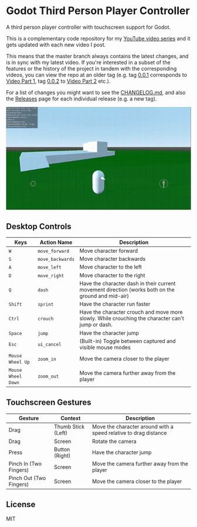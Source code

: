 # Godot Third Person Player Controller
A third person player controller with touchscreen support for Godot.

This is a complementary code repository for my [YouTube video series](https://www.youtube.com/playlist?list=PLlT0CCZ8Yw0mcxG_D_sSA-Imnc5tiR4tx) and it gets updated with each new video I post.

This means that the master branch always contains the latest changes, and is in sync with my latest video. If you're interested in a subset of the features or the history of the project in tandem with the corresponding videos, you can view the repo at an older tag (e.g. tag [0.0.1](https://github.com/selgesel/godot-third-person-controller/tree/0.0.1) corresponds to [Video Part 1](https://www.youtube.com/watch?v=PQF2Zd5kKFQ), tag [0.0.2](https://github.com/selgesel/godot-third-person-controller/tree/0.0.2) to [Video Part 2](https://www.youtube.com/watch?v=Q41vo6luWsk) etc.).

For a list of changes you might want to see the [CHANGELOG.md](./CHANGELOG.md), and also the [Releases](https://github.com/selgesel/godot-third-person-controller/releases) page for each individual release (e.g. a new tag).

![Preview](./preview.gif)

## Desktop Controls
| Keys | Action Name | Description |
|------|-------------|-------------|
| `W` | `move_forward` | Move character forward |
| `S` | `move_backwards` | Move character backwards |
| `A` | `move_left` | Move character to the left |
| `D` | `move_right` | Move character to the right |
| `Q` | `dash` | Have the character dash in their current movement direction (works both on the ground and mid-air) |
| `Shift` | `sprint` | Have the character run faster |
| `Ctrl` | `crouch` | Have the character crouch and move more slowly. While crouching the character can't jump or dash. |
| `Space` | `jump` | Have the character jump |
| `Esc` | `ui_cancel` | (Built-in) Toggle between captured and visible mouse modes |
| `Mouse Wheel Up` | `zoom_in` | Move the camera closer to the player |
| `Mouse Wheel Down` | `zoom_out` | Move the camera further away from the player |

## Touchscreen Gestures
| Gesture | Context | Description |
|---------|---------|-------------|
| Drag | Thumb Stick (Left) | Move the character around with a speed relative to drag distance |
| Drag | Screen | Rotate the camera |
| Press | Button (Right) | Have the character jump |
| Pinch In (Two Fingers) | Screen | Move the camera further away from the player |
| Pinch Out (Two Fingers) | Screen | Move the camera closer to the player |

## License
MIT

